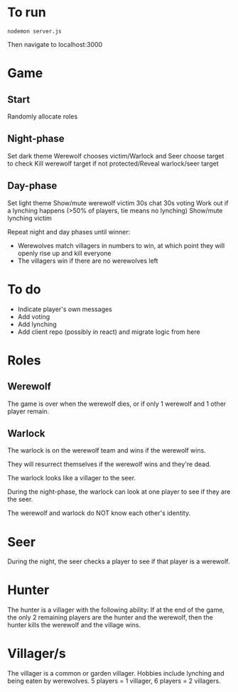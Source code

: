 # To run

`nodemon server.js`

Then navigate to localhost:3000

# Game

## Start

Randomly allocate roles

## Night-phase

Set dark theme
Werewolf chooses victim/Warlock and Seer choose target to check
Kill werewolf target if not protected/Reveal warlock/seer target

## Day-phase

Set light theme
Show/mute werewolf victim
30s chat
30s voting
Work out if a lynching happens (>50% of players, tie means no lynching)
Show/mute lynching victim

Repeat night and day phases until winner:

- Werewolves match villagers in numbers to win, at which point they will openly rise up and kill everyone
- The villagers win if there are no werewolves left

# To do

- Indicate player's own messages
- Add voting
- Add lynching
- Add client repo (possibly in react) and migrate logic from here

# Roles

## Werewolf

The game is over when the werewolf dies, or if only 1 werewolf and 1 other player remain.

## Warlock

The warlock is on the werewolf team and wins if the werewolf wins.

They will resurrect themselves if the werewolf wins and they're dead.

The warlock looks like a villager to the seer.

During the night-phase, the warlock can look at one player to see if they are the seer.

The werewolf and warlock do NOT know each other's identity.

# Seer

During the night, the seer checks a player to see if that player is a werewolf.

# Hunter

The hunter is a villager with the following ability:
If at the end of the game, the only 2 remaining players are the hunter and the werewolf, then the hunter kills the werewolf and the village wins.

# Villager/s

The villager is a common or garden villager. Hobbies include lynching and being eaten by werewolves.
5 players = 1 villager, 6 players = 2 villagers.
